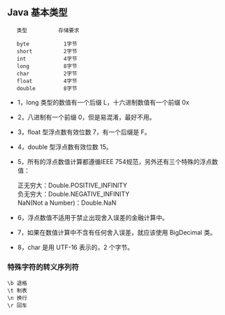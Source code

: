 ## Java 基本类型 ##
               
	   类型          存储要求
	
	   byte           1字节
	   short          2字节
	   int            4字节
	   long           8字节
	   char           2字节
	   float          4字节
	   double         8字节
               
* 1，long 类型的数值有一个后缀 L，十六进制数值有一个前缀 0x
* 2，八进制有一个前缀 0，但是易混淆，最好不用。
* 3，float 型浮点数有效位数 7，有一个后缀是 F。
* 4，double 型浮点数有效位数 15。
* 5，所有的浮点数值计算都遵循IEEE 754规范，另外还有三个特殊的浮点数值：

	正无穷大：Double.POSITIVE_INFINITY  
	负无穷大：Double.NEGATIVE_INFINITY  
	NaN(Not a Number)：Double.NaN

* 6，浮点数值不适用于禁止出现舍入误差的金融计算中。
* 7，如果在数值计算中不含有任何舍入误差，就应该使用 BigDecimal 类。
* 8，char 是用 UTF-16 表示的，2 个字节。

### 特殊字符的转义序列符

	\b 退格
	\t 制表
	\n 换行
	\r 回车
